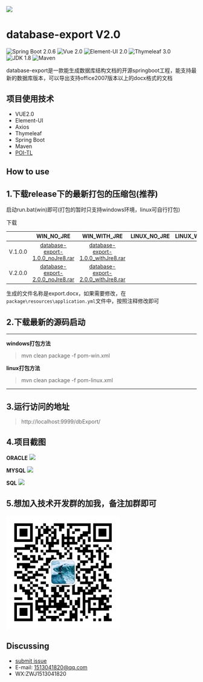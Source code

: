 ![](https://github.com/PomZWJ/database-export/blob/master/screenshot/fav.png?raw=true)

**database-export V2.0**
=========================

![Spring Boot 2.0.6](https://img.shields.io/badge/Spring%20Boot-2.0.6-brightgreen.svg)
![Vue 2.0](https://img.shields.io/badge/Vue-2.0-green.svg)
![Element-UI 2.0](https://img.shields.io/badge/ElementUI-2.0-green.svg)
![Thymeleaf 3.0](https://img.shields.io/badge/Thymeleaf-3.0-yellow.svg)
![JDK 1.8](https://img.shields.io/badge/JDK-1.8-brightgreen.svg)
![Maven](https://img.shields.io/badge/Maven-3.5.0-yellowgreen.svg)

database-export是一款能生成数据库结构文档的开源springboot工程，能支持最新的数据库版本，可以导出支持office2007版本以上的docx格式的文档


项目使用技术
------------

* VUE2.0
* Element-UI
* Axios
* Thymeleaf
* Spring Boot
* Maven
* [POI-TL](http://deepoove.com/poi-tl)

How to use
------------




## 1.下载release下的最新打包的压缩包(推荐)


启动run.bat(win)即可(打包的暂时只支持windows环境，linux可自行打包)

下载

|            |     WIN_NO_JRE                    |  WIN_WITH_JRE                           |  LINUX_NO_JRE | LINUX_WITH_JRE
| -------    |     :-----:                       |     :----:                              |    :-----:    |  :-----:      |  
| V.1.0.0    | [database-export-1.0.0_noJre8.rar](https://github.com/PomZWJ/database-export/releases/download/1.0.0/database-export-1.0.0_noJre8.rar)  |   [database-export-1.0.0_withJre8.rar](https://github.com/PomZWJ/database-export/releases/download/1.0.0/database-export-1.0.0_withJre8.rar)    |
| V.2.0.0    | [database-export-2.0.0_noJre8.rar](https://github.com/PomZWJ/database-export/releases/download/2.0.0/database-export-2.0.0_noJre8.rar)      |   [database-export-2.0.0_withJre8.rar](https://github.com/PomZWJ/database-export/releases/download/2.0.0/database-export-2.0.0_withJre8.rar)    |

生成的文件名称是export.docx，如果需要修改，在`package\resources\application.yml`文件中，按照注释修改即可



## 2.下载最新的源码启动

------------

**windows打包方法**
>mvn clean package -f pom-win.xml 

**linux打包方法**
>mvn clean package -f pom-linux.xml



------------




## 3.运行访问的地址


> http://localhost:9999/dbExport/


## 4.项目截图

**ORACLE**
![](https://github.com/PomZWJ/database-export/blob/master/screenshot/v2/indexv2-1.png?raw=true)

**MYSQL**
![](https://github.com/PomZWJ/database-export/blob/master/screenshot/v2/indexv2-2.png?raw=true)

**SQL**
![](https://github.com/PomZWJ/database-export/blob/master/screenshot/v2/indexv2-3.png?raw=true)

## 5.想加入技术开发群的加我，备注加群即可
<img src="https://raw.githubusercontent.com/PomZWJ/colornote-vue/master/screenshot/wx_icon.jpg" width="300" height="300"/>



Discussing
----------

- [submit issue](https://github.com/PomZWJ/database-export/issues/new)
- E-mail: 1513041820@qq.com
- WX:ZWJ1513041820

